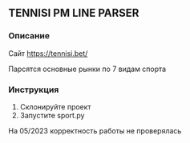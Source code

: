 ## TENNISI PM LINE PARSER

### Описание
Сайт https://tennisi.bet/ 

Парсятся основные рынки по 7 видам спорта


### Инструкция
1. Склонируйте проект
2. Запустите sport.py

На 05/2023 корректность работы не проверялась

